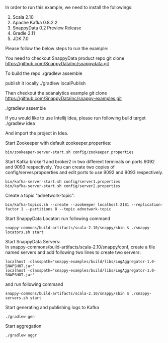 In order to run this example, we need to install the followings:

1. Scala 2.10
2. Apache Kafka 0.8.2.2
3. SnappyData 0.2 Preview Release
4. Gradle 2.11
5. JDK 7.0

Please follow the below steps to run the example:

You need to checkout SnappyData product repo 
git clone https://github.com/SnappyDataInc/snappydata.git

To build the repo
./gradlew assemble

publish it locally 
./gradlew localPublish

Then checkout the adanalytics example
git clone https://github.com/SnappyDataInc/snappy-examples.git

./gradlew assemble

If you would like to use Intellij Idea, please run following build target
./gradlew idea 

And import the project in Idea.

Start Zookeeper with default zookeeper.properties:
```
bin/zookeeper-server-start.sh config/zookeeper.properties
```
Start Kafka broker1 and broker2 in two different terminals on ports 9092 and 9093 respectively. You can create two copies of config/server.propoerties and edit ports to use 9092 and 9093 respectively.

```
bin/kafka-server-start.sh config/server1.properties
bin/kafka-server-start.sh config/server2.properties
```
Create a topic “adnetwork-topic”:
```
bin/kafka-topics.sh --create --zookeeper localhost:2181 --replication-factor 1 --partitions 8 --topic adnetwork-topic
```
Start SnappyData Locator:
run following command 
```
snappy-commons/build-artifacts/scala-2.10/snappy/sbin $ ./snappy-locators.sh start
```

Start SnappyData Servers:  
In snappy-commons/build-artifacts/scala-2.10/snappy/conf, create a file named servers and add following two lines to create two servers: 
```
localhost -classpath='snappy-examples/build/libs/LogAggregator-1.0-SNAPSHOT.jar'
localhost -classpath='snappy-examples/build/libs/LogAggregator-1.0-SNAPSHOT.jar'
```
and run following command 

```
snappy-commons/build-artifacts/scala-2.10/snappy/sbin $ ./snappy-servers.sh start
```

Start generating and publishing logs to Kafka
```
./gradlew gen
```

Start aggregation
```
./gradlew aggr
```
